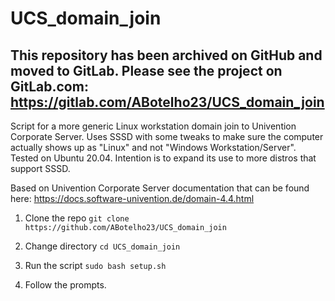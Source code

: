 # UCS_domain_join

## This repository has been archived on GitHub and moved to GitLab. Please see the project on GitLab.com: https://gitlab.com/ABotelho23/UCS_domain_join

Script for a more generic Linux workstation domain join to Univention Corporate Server. Uses SSSD with some tweaks to make sure the computer actually shows up as "Linux" and not "Windows Workstation/Server". Tested on Ubuntu 20.04. Intention is to expand its use to more distros that support SSSD.

Based on Univention Corporate Server documentation that can be found here: https://docs.software-univention.de/domain-4.4.html

1. Clone the repo
`git clone https://github.com/ABotelho23/UCS_domain_join`

2. Change directory
`cd UCS_domain_join`

3. Run the script
`sudo bash setup.sh`

4. Follow the prompts.
